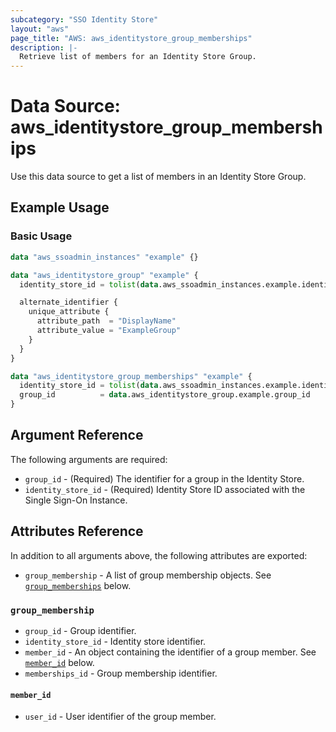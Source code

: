 ```yaml
---
subcategory: "SSO Identity Store"
layout: "aws"
page_title: "AWS: aws_identitystore_group_memberships"
description: |-
  Retrieve list of members for an Identity Store Group.
---
```


# Data Source: aws_identitystore_group_memberships

Use this data source to get a list of members in an Identity Store Group.

## Example Usage

### Basic Usage

```terraform
data "aws_ssoadmin_instances" "example" {}

data "aws_identitystore_group" "example" {
  identity_store_id = tolist(data.aws_ssoadmin_instances.example.identity_store_ids)[0]

  alternate_identifier {
    unique_attribute {
      attribute_path  = "DisplayName"
      attribute_value = "ExampleGroup"
    }
  }
}

data "aws_identitystore_group_memberships" "example" {
  identity_store_id = tolist(data.aws_ssoadmin_instances.example.identity_store_ids)[0]
  group_id          = data.aws_identitystore_group.example.group_id
}
```

## Argument Reference

The following arguments are required:

* `group_id` - (Required) The identifier for a group in the Identity Store.
* `identity_store_id` - (Required) Identity Store ID associated with the Single Sign-On Instance.

## Attributes Reference

In addition to all arguments above, the following attributes are exported:

* `group_membership` - A list of group membership objects. See [`group_memberships`](#group_memberships) below.

### `group_membership`

* `group_id` - Group identifier.
* `identity_store_id` - Identity store identifier.
* `member_id` - An object containing the identifier of a group member. See [`member_id`](#member_id) below.
* `memberships_id` - Group membership identifier.

#### `member_id`

* `user_id` - User identifier of the group member.
